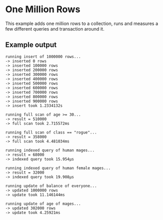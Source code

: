 # One Million Rows

This example adds one million rows to a collection, runs and measures a few different queries and transaction around it.

## Example output
```
running insert of 1000000 rows...
-> inserted 0 rows
-> inserted 100000 rows
-> inserted 200000 rows
-> inserted 300000 rows
-> inserted 400000 rows
-> inserted 500000 rows
-> inserted 600000 rows
-> inserted 700000 rows
-> inserted 800000 rows
-> inserted 900000 rows
-> insert took 1.2334132s

running full scan of age >= 30...
-> result = 510000
-> full scan took 2.715572ms

running full scan of class == "rogue"...
-> result = 358000
-> full scan took 4.481034ms

running indexed query of human mages...
-> result = 68000
-> indexed query took 15.954µs

running indexed query of human female mages...
-> result = 32000
-> indexed query took 19.908µs

running update of balance of everyone...
-> updated 1000000 rows
-> update took 11.146144ms

running update of age of mages...
-> updated 302000 rows
-> update took 4.25921ms
```